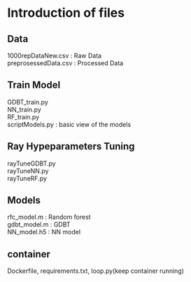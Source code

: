 # Introduction of files
## Data
1000repDataNew.csv : Raw Data  
preprosessedData.csv : Processed Data
## Train Model
GDBT_train.py  
NN_train.py  
RF_train.py  
scriptModels.py : basic view of the models  

## Ray Hypeparameters Tuning
rayTuneGDBT.py  
rayTuneNN.py  
rayTuneRF.py  

## Models
rfc_model.m : Random forest  
gdbt_model.m : GDBT  
NN_model.h5 : NN model  

## container
Dockerfile, requirements.txt, loop.py(keep container running) 
